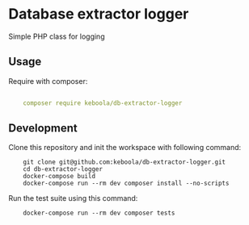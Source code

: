 # Database extractor logger
Simple PHP class for logging

## Usage
Require with composer:

```yml

    composer require keboola/db-extractor-logger

```

## Development

Clone this repository and init the workspace with following command:
```
    git clone git@github.com:keboola/db-extractor-logger.git
    cd db-extractor-logger
    docker-compose build
    docker-compose run --rm dev composer install --no-scripts
```

Run the test suite using this command:
```
    docker-compose run --rm dev composer tests
```
